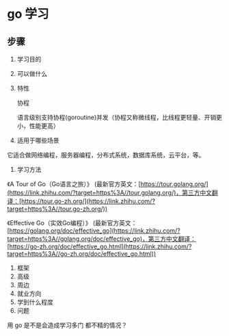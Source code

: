 # go 学习



## 步骤

1. 学习目的

2. 可以做什么

   

3. 特性 

   协程

   语言级别支持协程(goroutine)并发（协程又称微线程，比线程更轻量、开销更小，性能更高）

4. 适用于哪些场景

 它适合做网络编程，服务器编程，分布式系统，数据库系统，云平台，等。

1. 学习方法

《A Tour of Go（Go语言之旅）》 (最新官方英文：[https://tour.golang.org/](https://link.zhihu.com/?target=https%3A//tour.golang.org/)，第三方中文翻译：[https://tour.go-zh.org/](https://link.zhihu.com/?target=https%3A//tour.go-zh.org/)) 

《Effective Go（实效Go编程）》 (最新官方英文：[https://golang.org/doc/effective_go](https://link.zhihu.com/?target=https%3A//golang.org/doc/effective_go)，第三方中文翻译：[https://go-zh.org/doc/effective_go.html](https://link.zhihu.com/?target=https%3A//go-zh.org/doc/effective_go.html))

1. 框架
2. 高级
3. 周边
4. 就业方向
5. 学到什么程度
6. 问题

  用 go 是不是会造成学习多门 都不精的情况？